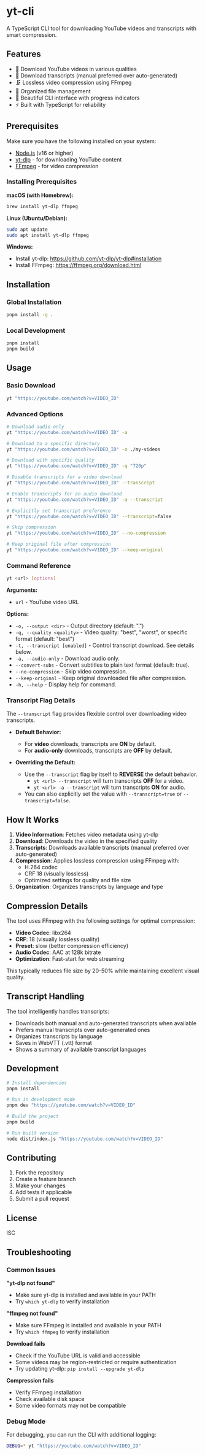 # yt-cli

A TypeScript CLI tool for downloading YouTube videos and transcripts with smart compression.

## Features

- 🎥 Download YouTube videos in various qualities
- 📝 Download transcripts (manual preferred over auto-generated)
- 🗜️ Lossless video compression using FFmpeg
- 📁 Organized file management
- 🎨 Beautiful CLI interface with progress indicators
- ⚡ Built with TypeScript for reliability

## Prerequisites

Make sure you have the following installed on your system:

- [Node.js](https://nodejs.org/) (v16 or higher)
- [yt-dlp](https://github.com/yt-dlp/yt-dlp) - for downloading YouTube content
- [FFmpeg](https://ffmpeg.org/) - for video compression

### Installing Prerequisites

**macOS (with Homebrew):**
```bash
brew install yt-dlp ffmpeg
```

**Linux (Ubuntu/Debian):**
```bash
sudo apt update
sudo apt install yt-dlp ffmpeg
```

**Windows:**
- Install yt-dlp: https://github.com/yt-dlp/yt-dlp#installation
- Install FFmpeg: https://ffmpeg.org/download.html

## Installation

### Global Installation
```bash
pnpm install -g .
```

### Local Development
```bash
pnpm install
pnpm build
```

## Usage

### Basic Download
```bash
yt "https://youtube.com/watch?v=VIDEO_ID"
```

### Advanced Options
```bash
# Download audio only
yt "https://youtube.com/watch?v=VIDEO_ID" -a

# Download to a specific directory
yt "https://youtube.com/watch?v=VIDEO_ID" -o ./my-videos

# Download with specific quality
yt "https://youtube.com/watch?v=VIDEO_ID" -q "720p"

# Disable transcripts for a video download
yt "https://youtube.com/watch?v=VIDEO_ID" --transcript

# Enable transcripts for an audio download
yt "https://youtube.com/watch?v=VIDEO_ID" -a --transcript

# Explicitly set transcript preference
yt "https://youtube.com/watch?v=VIDEO_ID" --transcript=false

# Skip compression
yt "https://youtube.com/watch?v=VIDEO_ID" --no-compression

# Keep original file after compression
yt "https://youtube.com/watch?v=VIDEO_ID" --keep-original
```

### Command Reference

```bash
yt <url> [options]
```

**Arguments:**
- `url` - YouTube video URL

**Options:**
- `-o, --output <dir>` - Output directory (default: ".")
- `-q, --quality <quality>` - Video quality: "best", "worst", or specific format (default: "best")
- `-t, --transcript [enabled]` - Control transcript download. See details below.
- `-a, --audio-only` - Download audio only.
- `--convert-subs` - Convert subtitles to plain text format (default: true).
- `--no-compression` - Skip video compression.
- `--keep-original` - Keep original downloaded file after compression.
- `-h, --help` - Display help for command.

### Transcript Flag Details

The `--transcript` flag provides flexible control over downloading video transcripts.

- **Default Behavior:**
  - For **video** downloads, transcripts are **ON** by default.
  - For **audio-only** downloads, transcripts are **OFF** by default.

- **Overriding the Default:**
  - Use the `--transcript` flag by itself to **REVERSE** the default behavior.
    - `yt <url> --transcript` will turn transcripts **OFF** for a video.
    - `yt <url> -a --transcript` will turn transcripts **ON** for audio.
  - You can also explicitly set the value with `--transcript=true` or `--transcript=false`.

## How It Works

1. **Video Information**: Fetches video metadata using yt-dlp
2. **Download**: Downloads the video in the specified quality
3. **Transcripts**: Downloads available transcripts (manual preferred over auto-generated)
4. **Compression**: Applies lossless compression using FFmpeg with:
   - H.264 codec
   - CRF 18 (visually lossless)
   - Optimized settings for quality and file size
5. **Organization**: Organizes transcripts by language and type

## Compression Details

The tool uses FFmpeg with the following settings for optimal compression:

- **Video Codec**: libx264
- **CRF**: 18 (visually lossless quality)
- **Preset**: slow (better compression efficiency)
- **Audio Codec**: AAC at 128k bitrate
- **Optimization**: Fast-start for web streaming

This typically reduces file size by 20-50% while maintaining excellent visual quality.

## Transcript Handling

The tool intelligently handles transcripts:

- Downloads both manual and auto-generated transcripts when available
- Prefers manual transcripts over auto-generated ones
- Organizes transcripts by language
- Saves in WebVTT (.vtt) format
- Shows a summary of available transcript languages

## Development

```bash
# Install dependencies
pnpm install

# Run in development mode
pnpm dev "https://youtube.com/watch?v=VIDEO_ID"

# Build the project
pnpm build

# Run built version
node dist/index.js "https://youtube.com/watch?v=VIDEO_ID"
```

## Contributing

1. Fork the repository
2. Create a feature branch
3. Make your changes
4. Add tests if applicable
5. Submit a pull request

## License

ISC

## Troubleshooting

### Common Issues

**"yt-dlp not found"**
- Make sure yt-dlp is installed and available in your PATH
- Try `which yt-dlp` to verify installation

**"ffmpeg not found"**
- Make sure FFmpeg is installed and available in your PATH
- Try `which ffmpeg` to verify installation

**Download fails**
- Check if the YouTube URL is valid and accessible
- Some videos may be region-restricted or require authentication
- Try updating yt-dlp: `pip install --upgrade yt-dlp`

**Compression fails**
- Verify FFmpeg installation
- Check available disk space
- Some video formats may not be compatible

### Debug Mode

For debugging, you can run the CLI with additional logging:

```bash
DEBUG=* yt "https://youtube.com/watch?v=VIDEO_ID"
```
